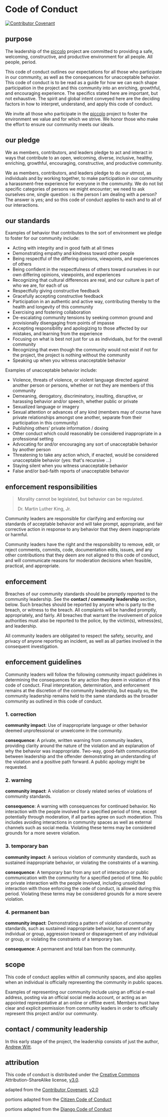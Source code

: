 # Code of Conduct
[![Contributor Covenant](https://img.shields.io/badge/Contributor%20Covenant-v2.0%20adopted-ff69b4.svg)](code_of_conduct.md)

## purpose
The leadership of the [piccolo](https://github.com/landru27/piccolo) project are committed to providing a safe, welcoming, constructive, and productive environment for all people.  All people, period.

This code of conduct outlines our expectations for all those who participate in our community, as well as the consequences for unacceptable behavior.  This code of conduct is to be read as a guide for how we can each shape participation in the project and this community into an enriching, growthful, and encouraging experience.  The specifics stated here are important, but not exhaustive.  The spirit and global intent conveyed here are the deciding factors in how to interpret, understand, and apply this code of conduct.

We invite all those who participate in the [piccolo](https://github.com/landru27/piccolo) project to foster the environment we value and for which we strive.  We honor those who make the effort to ensure our community meets our ideals.

## our pledge
We as members, contributors, and leaders pledge to act and interact in ways that contribute to an open, welcoming, diverse, inclusive, healthy, enriching, growthful, encouraging, constructive, and productive community.

We as members, contributors, and leaders pledge to do our utmost, as individuals and by working together, to make participation in our community a harassment-free experience for everyone in the community.  We do not list specific categories of persons we might encounter; we need to ask ourselves one, single question : is the person I am dealing with a person?  The answer is yes; and so this code of conduct applies to each and to all of our interactions.

## our standards
Examples of behavior that contributes to the sort of environment we pledge to foster for our community include:

* Acting with integrity and in good faith at all times
* Demonstrating empathy and kindness toward other people
* Being respectful of the differing opinions, viewpoints, and experiences of others
* Being confident in the respectfulness of others toward ourselves in our own differing opinions, viewpoints, and experiences
* Recognizing that cultural differences are real, and our culture is part of who we are, for each of us
* Respectfully giving constructive feedback
* Gracefully accepting constructive feedback
* Participation in an authentic and active way, contributing thereby to the health and longevity of this community
* Exercising and fostering collaboration
* De-escalating community tensions by seeking common ground and provisionally disengaging from points of impasse
* Accepting responsibility and apologizing to those affected by our mistakes, and learning from the experience
* Focusing on what is best not just for us as individuals, but for the overall community
* Recognizing that even though the community would not exist if not for the project, the project is nothing without the community
* Speaking up when you witness unacceptable behavior

Examples of unacceptable behavior include:

* Violence, threats of violence, or violent language directed against another person or persons, whether or not they are members of this community
* Demeaning, derogatory, discriminatory, insulting, disruptive, or harassing behavior and/or speech, whether public or private
* Sexualized language or imagery
* Sexual attention or advances of any kind (members may of course have private relationships amongst one another, separate from their participation in this community)
* Publishing others' private information / doxing
* Other conduct which could reasonably be considered inappropriate in a professional setting
* Advocating for and/or encouraging any sort of unacceptable behavior by another person
* Threatening to take any action which, if enacted, would be considered unacceptable behavior (yes: that's recursive ...)
* Staying silent when you witness unacceptable behavior
* False and/or bad-faith reports of unacceptable behavior

## enforcement responsibilities
> Morality cannot be legislated, but behavior can be regulated.
>
> Dr. Martin Luther King, Jr.

Community leaders are responsible for clarifying and enforcing our standards of acceptable behavior and will take prompt, appropriate, and fair corrective action in response to any behavior that they deem inappropriate or harmful.

Community leaders have the right and the responsibility to remove, edit, or reject comments, commits, code, documentation edits, issues, and any other contributions that they deem are not aligned to this code of conduct, and will communicate reasons for moderation decisions when feasible, practical, and appropriate.

## enforcement
Breaches of our community standards should be promptly reported to the community leadership.  See the **contact / community leadership** section, below.  Such breaches should be reported by anyone who is party to the breach, or witness to the breach.  All complaints will be handled promptly, appropriately, and fairly.  All breaches that warrant the involvement of police authorities must also be reported to the police, by the victim(s), witness(es), and leadership.

All community leaders are obligated to respect the safety, security, and privacy of anyone reporting an incident, as well as all parties involved in the consequent investigation.

## enforcement guidelines
Community leaders will follow the following community impact guidelines in determining the consequences for any action they deem in violation of this code of conduct.  Final interpretation, determination, and enforcement remains at the discretion of the community leadership, but equally so, the community leadership remains held to the same standards as the broader community as outlined in this code of conduct.

### 1. correction
**community impact**: Use of inappropriate language or other behavior deemed unprofessional or unwelcome in the community.

**consequence**: A private, written warning from community leaders, providing clarity around the nature of the violation and an explanation of why the behavior was inappropriate. Two-way, good-faith communication between leadership and the offender demonstrating an understanding of the violation and a positive path forward. A public apology might be requested.

### 2. warning
**community impact**: A violation or closely related series of violations of community standards.

**consequence**: A warning with consequences for continued behavior. No interaction with the people involved for a specified period of time, except potentially through moderation, if all parties agree on such moderation. This includes avoiding interactions in community spaces as well as external channels such as social media. Violating these terms may be considered grounds for a more severe violation.

### 3. temporary ban
**community impact**: A serious violation of community standards, such as sustained inappropriate behavior, or violating the constraints of a warning.

**consequence**: A temporary ban from any sort of interaction or public communication with the community for a specified period of time. No public or private interaction with the people involved, including unsolicited interaction with those enforcing the code of conduct, is allowed during this period.  Violating these terms may be considered grounds for a more severe violation.  

### 4. permanent ban
**community impact**: Demonstrating a pattern of violation of community standards, such as sustained inappropriate behavior, harassment of any individual or group, aggression toward or disparagement of any individual or group, or violating the constraints of a temporary ban.

**consequence**: A permanent and total ban from the community.

## scope
This code of conduct applies within all community spaces, and also applies when an individual is officially representing the community in public spaces.

Examples of representing our community include using an official e-mail address, posting via an official social media account, or acting as an appointed representative at an online or offline event.  Members must have clear and explicit permission from community leaders in order to officially represent this project and/or our community.

## contact / community leadership
In this early stage of the project, the leadership consists of just the author, [Andrew Witt](mailto:landru729@gmail.com).

## attribution
This code of conduct is distributed under the [Creative Commons](http://creativecommons.org/) Attribution-ShareAlike license, [v3.0](http://creativecommons.org/licenses/by-sa/3.0/).

adapted from the [Contributor Covenant](https://www.contributor-covenant.org/), [v2.0](https://www.contributor-covenant.org/version/2/0/code_of_conduct.html)

portions adapted from the [Citizen Code of Conduct](http://citizencodeofconduct.org/)

portions adapted from the [Django Code of Conduct](https://www.djangoproject.com/conduct/)
